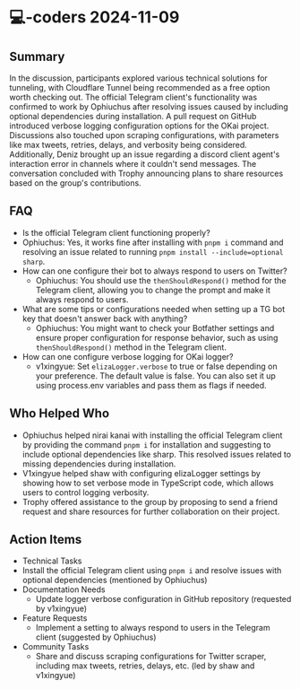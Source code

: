 # 💻-coders 2024-11-09

## Summary
 In the discussion, participants explored various technical solutions for tunneling, with Cloudflare Tunnel being recommended as a free option worth checking out. The official Telegram client's functionality was confirmed to work by Ophiuchus after resolving issues caused by including optional dependencies during installation. A pull request on GitHub introduced verbose logging configuration options for the OKai project. Discussions also touched upon scraping configurations, with parameters like max tweets, retries, delays, and verbosity being considered. Additionally, Deniz brought up an issue regarding a discord client agent's interaction error in channels where it couldn't send messages. The conversation concluded with Trophy announcing plans to share resources based on the group's contributions.

## FAQ
 - Is the official Telegram client functioning properly?
  - Ophiuchus: Yes, it works fine after installing with `pnpm i` command and resolving an issue related to running `pnpm install --include=optional sharp`.
- How can one configure their bot to always respond to users on Twitter?
  - Ophiuchus: You should use the `thenShouldRespond()` method for the Telegram client, allowing you to change the prompt and make it always respond to users.
- What are some tips or configurations needed when setting up a TG bot key that doesn't answer back with anything?
  - Ophiuchus: You might want to check your Botfather settings and ensure proper configuration for response behavior, such as using `thenShouldRespond()` method in the Telegram client.
- How can one configure verbose logging for OKai logger?
  - v1xingyue: Set `elizaLogger.verbose` to true or false depending on your preference. The default value is false. You can also set it up using process.env variables and pass them as flags if needed.

## Who Helped Who
 - Ophiuchus helped nirai kanai with installing the official Telegram client by providing the command `pnpm i` for installation and suggesting to include optional dependencies like sharp. This resolved issues related to missing dependencies during installation.
- V1xingyue helped shaw with configuring elizaLogger settings by showing how to set verbose mode in TypeScript code, which allows users to control logging verbosity.
- Trophy offered assistance to the group by proposing to send a friend request and share resources for further collaboration on their project.

## Action Items
 - Technical Tasks
  - Install the official Telegram client using `pnpm i` and resolve issues with optional dependencies (mentioned by Ophiuchus)
- Documentation Needs
  - Update logger verbose configuration in GitHub repository (requested by v1xingyue)
- Feature Requests
  - Implement a setting to always respond to users in the Telegram client (suggested by Ophiuchus)
- Community Tasks
  - Share and discuss scraping configurations for Twitter scraper, including max tweets, retries, delays, etc. (led by shaw and v1xingyue)

